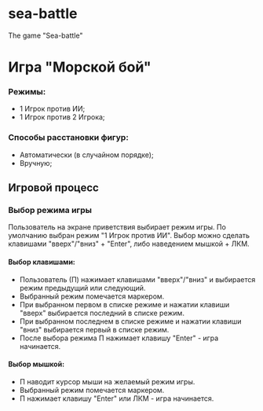 # sea-battle
The game "Sea-battle"

# Игра "Морской бой"

### Режимы:
* 1 Игрок против ИИ;
* 1 Игрок против 2 Игрока;

### Способы расстановки фигур:
* Автоматически (в случайном порядке);
* Вручную;

## Игровой процесс

### Выбор режима игры
Пользователь на экране приветствия выбирает режим игры.
По умолчанию выбран режим "1 Игрок против ИИ".
Выбор можно сделать клавишами "вверх"/"вниз" + "Enter", либо наведением мышкой + ЛКМ.

#### Выбор клавишами:
* Пользователь (П) нажимает клавишами "вверх"/"вниз" и выбирается режим предыдущий или следующий.
* Выбранный режим помечается маркером.
* При выбранном первом в списке режиме и нажатии клавиши "вверх" выбирается последний в списке режим.
* При выбранном последнем в списке режиме и нажатии клавиши "вниз" выбирается первый в списке режим.
* После выбора режима П нажимает клавишу "Enter" - игра начинается.

#### Выбор мышкой:
* П наводит курсор мыши на желаемый режим игры.
* Выбранный режим помечается маркером.
* П нажимает клавишу "Enter" или ЛКМ - игра начинается.
